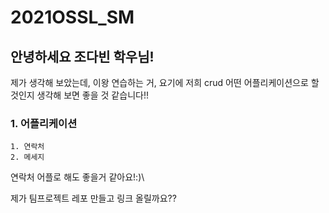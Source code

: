 # 2021OSSL_SM

## 안녕하세요 조다빈 학우님!

제가 생각해 보았는데, 이왕 연습하는 거, 요기에 저희 crud 어떤 어플리케이션으로 할 것인지 생각해 보면 좋을 것 같습니다!!

### 1. 어플리케이션
    1. 연락처
    2. 메세지

연락처 어플로 해도 좋을거 같아요!:)\

제가 팀프로젝트 레포 만들고 링크 올릴까요??